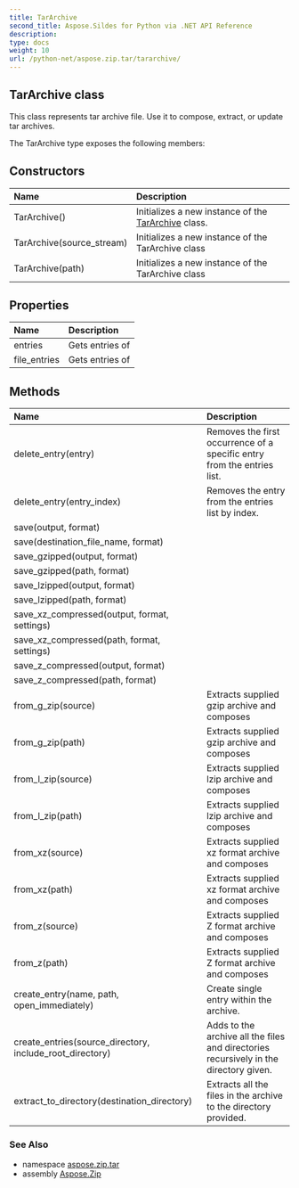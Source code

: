 ```yaml
---
title: TarArchive
second_title: Aspose.Sildes for Python via .NET API Reference
description: 
type: docs
weight: 10
url: /python-net/aspose.zip.tar/tararchive/
---
```


## TarArchive class

This class represents tar archive file. Use it to compose, extract, or update tar archives.

The TarArchive type exposes the following members:
## Constructors
| Name | Description |
| :- | :- |
|TarArchive()|Initializes a new instance of the [TarArchive](/zip/python-net/aspose.zip.tar/tararchive/) class.|
|TarArchive(source_stream)|Initializes a new instance of the TarArchive class|
|TarArchive(path)|Initializes a new instance of the TarArchive class|
## Properties
| Name | Description |
| :- | :- |
|entries|Gets entries of|
|file_entries|Gets entries of|
## Methods
| Name | Description |
| :- | :- |
|delete_entry(entry)|Removes the first occurrence of a specific entry from the entries list.|
|delete_entry(entry_index)|Removes the entry from the entries list by index.|
|save(output, format)|  |
|save(destination_file_name, format)|  |
|save_gzipped(output, format)|  |
|save_gzipped(path, format)|  |
|save_lzipped(output, format)|  |
|save_lzipped(path, format)|  |
|save_xz_compressed(output, format, settings)|  |
|save_xz_compressed(path, format, settings)|  |
|save_z_compressed(output, format)|  |
|save_z_compressed(path, format)|  |
|from_g_zip(source)|Extracts supplied gzip archive and composes|
|from_g_zip(path)|Extracts supplied gzip archive and composes|
|from_l_zip(source)|Extracts supplied lzip archive and composes|
|from_l_zip(path)|Extracts supplied lzip archive and composes|
|from_xz(source)|Extracts supplied xz format archive and composes|
|from_xz(path)|Extracts supplied xz format archive and composes|
|from_z(source)|Extracts supplied Z format archive and composes|
|from_z(path)|Extracts supplied Z format archive and composes|
|create_entry(name, path, open_immediately)|Create single entry within the archive.|
|create_entries(source_directory, include_root_directory)|Adds to the archive all the files and directories recursively in the directory given.|
|extract_to_directory(destination_directory)|Extracts all the files in the archive to the directory provided.|

### See Also

* namespace [aspose.zip.tar](/zip/python-net/aspose.zip.tar/)
* assembly [Aspose.Zip](/zip/python-net/)

